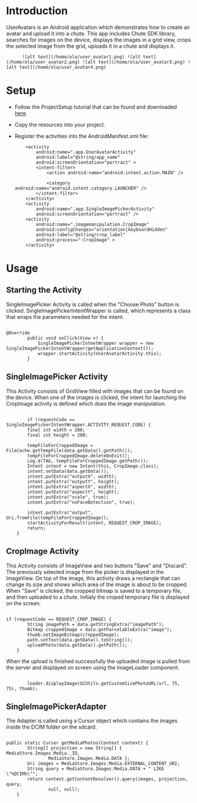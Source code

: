 
Introduction
====

UserAvatars is an Android application which demonstrates how to create an avatar and upload it into a chute. This app includes Chute SDK library, searches for images on the device, displays the images in a grid view, crops the selected image from the grid, uploads it in a chute and displays it. 

          ![alt text](/home/ola/user_avatar1.png) ![alt text](/home/ola/user_avatar2.png) ![alt text](/home/ola/user_avatar3.png) ![alt text](/home/ola/user_avatar4.png)


Setup
====

* Follow the ProjectSetup tutorial that can be found and downloaded  
  [here](https://github.com/chute/chute-tutorials/tree/master/Android/ProjectSetup).
  
* Copy the resources into your project.

* Register the activities into the AndroidManifest.xml file:
  
    ```
        <activity
            android:name=".app.UserAvatarActivity"
            android:label="@string/app_name"
            android:screenOrientation="portrait" >
            <intent-filter>
                <action android:name="android.intent.action.MAIN" />

                <category android:name="android.intent.category.LAUNCHER" />
            </intent-filter>
        </activity>
        <activity
            android:name=".app.SingleImagePickerActivity"
            android:screenOrientation="portrait" />
        <activity
            android:name=".imagemanipulation.CropImage"
            android:configChanges="orientation|keyboardHidden"
            android:label="@string/crop_label"
            android:process=":CropImage" >
        </activity>
    ```
    
      
Usage
========

## Starting the Activity
SingleImagePicker Activity is called when the "Choose Photo" button is clicked. SingleImagePickerIntentWrapper is called, which represents a class that wraps the parameters needed for the intent.
<pre><code>
@Override
		public void onClick(View v) {
			SingleImagePickerIntentWrapper wrapper = new SingleImagePickerIntentWrapper(getApplicationContext());
			wrapper.startActivity(UserAvatarActivity.this);
		}
</code></pre>

## SingleImagePicker Activity
This Activity consists of GridView filled with images that can be found on the device. When one of the images is clicked, the intent for launching the CropImage activity is defined which does the image manipulation.
<pre><code>
        if (requestCode == SingleImagePickerIntentWrapper.ACTIVITY_REQUEST_CODE) {
	    final int width = 200;
	    final int height = 200;

	    tempFileForCroppedImage = FileCache.getTempFile(data.getData().getPath());
	    tempFileForCroppedImage.deleteOnExit();
	    Log.d(TAG, tempFileForCroppedImage.getPath());
	    Intent intent = new Intent(this, CropImage.class);
	    intent.setData(data.getData());
	    intent.putExtra("outputX", width);
	    intent.putExtra("outputY", height);
	    intent.putExtra("aspectX", width);
	    intent.putExtra("aspectY", height);
	    intent.putExtra("scale", true);
	    intent.putExtra("noFaceDetection", true);

	    intent.putExtra("output", Uri.fromFile(tempFileForCroppedImage));
	    startActivityForResult(intent, REQUEST_CROP_IMAGE);
	    return;
	}
</code></pre>

## CropImage Activity
This Activity consists of ImageView and two buttons "Save" and "Discard". The previously selected image from the picker is displayed in the ImageView. 
On top of the image, this activity draws a rectangle that can change its size and shows which area of the image is about to be cropped.
When "Save" is clicked, the cropped bitmap is saved to a temporary file, and then uploaded to a chute.
Initialy the croped temporary file is displayed on the screen.
<pre><code> 
if (requestCode == REQUEST_CROP_IMAGE) {
	    String imagePath = data.getStringExtra("imagePath");
	    Bitmap croppedImage = data.getParcelableExtra("image");
	    thumb.setImageBitmap(croppedImage);
	    path.setText(data.getData().toString());
	    uploadPhoto(data.getData().getPath());
	}
</code></pre>

When the upload is finished successfully the uploaded image is pulled from the server and displayed on screen using the ImageLoader component.
<pre><code>	
        loader.displayImage(GCUtils.getCustomSizePhotoURL(url, 75, 75), thumb);
</code></pre>

## SingleImagePickerAdapter
The Adapter is called using a Cursor object which contains the images inside the DCIM folder on the sdcard.
<pre><code>
public static Cursor getMediaPhotos(Context context) {
		String[] projection = new String[] { MediaStore.Images.Media._ID,
				MediaStore.Images.Media.DATA };
		Uri images = MediaStore.Images.Media.EXTERNAL_CONTENT_URI;
		String query = MediaStore.Images.Media.DATA + " LIKE \"%DCIM%\"";
		return context.getContentResolver().query(images, projection, query,
				null, null);
	}
</code></pre>		   